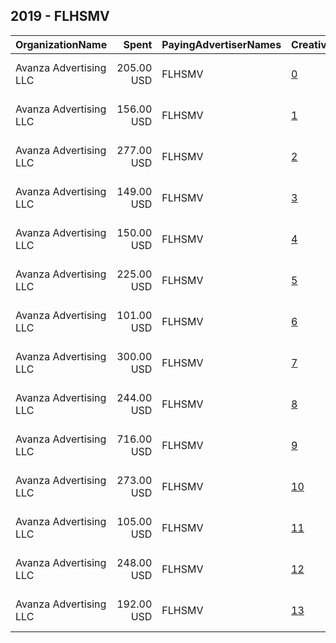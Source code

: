 ## 2019 - FLHSMV 
|OrganizationName|Spent|PayingAdvertiserNames|CreativeUrls|Impressions|Genders|AgeBrackets|CountryCodes|BillingAddresses|CandidateBallotInformation|
|:---|---:|:---|:---|---:|:---|:---|:---|:---|:---|
|Avanza Advertising  LLC|205.00 USD|FLHSMV|[0](https://www.snap.com/political-ads/asset/ccf64d88770ddbc2c13d110e7f2b443d1b9097edb1a16f6a8615a8ee1329d417?mediaType=png)|147,098||15+|united states|"5465 NW 36th St. Ste 100,Miami Springs,33166,US"|Holiday Travel|
|Avanza Advertising  LLC|156.00 USD|FLHSMV|[1](https://www.snap.com/political-ads/asset/54c7ad2ec3a8af4416963d2ed7800b9343de29031f5ded17647cca8db58603dd?mediaType=png)|62,756||15+|united states|"5465 NW 36th St. Ste 100,Miami Springs,33166,US"|Holiday Travel|
|Avanza Advertising  LLC|277.00 USD|FLHSMV|[2](https://www.snap.com/political-ads/asset/51e7f1b2a9870d6160f6063309f5111a372194978322bef8c6f8e4bb19249734?mediaType=png)|115,734||15+|united states|"5465 NW 36th St. Ste 100,Miami Springs,33166,US"|Holiday Travel|
|Avanza Advertising  LLC|149.00 USD|FLHSMV|[3](https://www.snap.com/political-ads/asset/32cdac8d9c80bc71570a7242f7f6d33a7c288cf3a0b3c9a0ff36ba99a12f216d?mediaType=mp4)|56,976||15+|united states|"5465 NW 36th St. Ste 100,Miami Springs,33166,US"|Holiday Travel|
|Avanza Advertising  LLC|150.00 USD|FLHSMV|[4](https://www.snap.com/political-ads/asset/9932a5414584fd8ecb45363a533a2baec9a96fbddf5e0082c89ee7203dd1a3d6?mediaType=png)|59,942||15+|united states|"5465 NW 36th St. Ste 100,Miami Springs,33166,US"|Holiday Travel|
|Avanza Advertising  LLC|225.00 USD|FLHSMV|[5](https://www.snap.com/political-ads/asset/3c99d254287a2a993a2a8caf36fc0dd22f8ddc739d4b03138e6fa75c89cd7df1?mediaType=mp4)|149,983||15+|united states|"5465 NW 36th St. Ste 100,Miami Springs,33166,US"|Holiday Travel|
|Avanza Advertising  LLC|101.00 USD|FLHSMV|[6](https://www.snap.com/political-ads/asset/72bbba229f94feb364e3980c39a40d51561904d41e79a288378c14280a39c59e?mediaType=mp4)|40,947||14-21|united states|"5465 NW 36th St. Ste 100,Miami Springs,33166,US"|Teen Driver Safety|
|Avanza Advertising  LLC|300.00 USD|FLHSMV|[7](https://www.snap.com/political-ads/asset/9ff739910eb397186a231305b37826241373c8718f40675252dea82e37769010?mediaType=mp4)|230,172||15+|united states|"5465 NW 36th St. Ste 100,Miami Springs,33166,US"|Holiday Travel|
|Avanza Advertising  LLC|244.00 USD|FLHSMV|[8](https://www.snap.com/political-ads/asset/f9966627f59d01a48bcfe72a7fcd5c6b9e820366d3202af41b9702f2a12e3634?mediaType=png)|187,037||15+|united states|"5465 NW 36th St. Ste 100,Miami Springs,33166,US"|Holiday Travel|
|Avanza Advertising  LLC|716.00 USD|FLHSMV|[9](https://www.snap.com/political-ads/asset/548f4d7869173a9940db7e9a2af3111b32cdd173ca8e8b55eb32349331afb6a0?mediaType=mp4)|464,160||14-21|united states|"5465 NW 36th St. Ste 100,Miami Springs,33166,US"|Teen Driver Safety|
|Avanza Advertising  LLC|273.00 USD|FLHSMV|[10](https://www.snap.com/political-ads/asset/6cc109fcb55efd95c913f96b8570a982d0961778244fbf3e81e2c76cbeb515db?mediaType=png)|114,383||15+|united states|"5465 NW 36th St. Ste 100,Miami Springs,33166,US"|Holiday Travel|
|Avanza Advertising  LLC|105.00 USD|FLHSMV|[11](https://www.snap.com/political-ads/asset/d9544fa56d141287890ff5c42926b9281f2404e31518a2efbd2c1317d5660f71?mediaType=mp4)|68,045||14-21|united states|"5465 NW 36th St. Ste 100,Miami Springs,33166,US"|Teen Driver Safety|
|Avanza Advertising  LLC|248.00 USD|FLHSMV|[12](https://www.snap.com/political-ads/asset/f81c63b259afbe3cbdd9bf214ca3430281ccc5603a5d2d81155dab12b7e35bdd?mediaType=png)|189,721||15+|united states|"5465 NW 36th St. Ste 100,Miami Springs,33166,US"|Holiday Travel|
|Avanza Advertising  LLC|192.00 USD|FLHSMV|[13](https://www.snap.com/political-ads/asset/5d37707089b2ff285105e46d197e188f96a25e2bf6a1c524da901bced85fc208?mediaType=png)|128,120||15+|united states|"5465 NW 36th St. Ste 100,Miami Springs,33166,US"|Holiday Travel|
